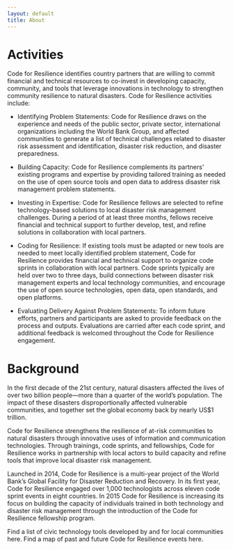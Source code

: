 ```yaml
---
layout: default
title: About 
---
```


Activities
==========

Code for Resilience identifies country partners that are willing to commit financial and technical resources to co-invest in developing capacity, community, and tools that leverage innovations in technology to strengthen community resilience to natural disasters. Code for Resilience activities include:

* Identifying Problem Statements: Code for Resilience draws on the experience and needs of the public sector, private sector, international organizations including the World Bank Group, and affected communities to generate a list of technical challenges related to disaster risk assessment and identification, disaster risk reduction, and disaster preparedness.

* Building Capacity: Code for Resilience complements its partners’ existing programs and expertise by providing tailored training as needed on the use of open source tools and open data to address disaster risk management problem statements. 

* Investing in Expertise: Code for Resilience fellows are selected to refine technology-based solutions to local disaster risk management challenges. During a period of at least three months, fellows receive financial and technical support to further develop, test, and refine solutions in collaboration with local partners. 

* Coding for Resilience: If existing tools must be adapted or new tools are needed to meet locally identified problem statement, Code for Resilience provides financial and technical support to organize code sprints in collaboration with local partners. Code sprints typically are held over two to three days, build connections between disaster risk management experts and local technology communities, and encourage the use of open source technologies, open data, open standards, and open platforms.  
 
* Evaluating Delivery Against Problem Statements: To inform future efforts, partners and participants are asked to provide feedback on the process and outputs. Evaluations are carried after each code sprint, and additional feedback is welcomed throughout the Code for Resilience engagement.  

Background
=========================

In the first decade of the 21st century, natural disasters affected the lives of over two billion people—more than a quarter of the world’s population. The impact of these disasters disproportionally affected vulnerable communities, and together set the global economy back by nearly US$1 trillion.
 
Code for Resilience strengthens the resilience of at-risk communities to natural disasters through innovative uses of information and communication technologies. Through trainings, code sprints, and fellowships, Code for Resilience works in partnership with local actors to build capacity and refine tools that improve local disaster risk management.

Launched in 2014, Code for Resilience is a multi-year project of the World Bank’s Global Facility for Disaster Reduction and Recovery. In its first year, Code for Resilience engaged over 1,000 technologists across eleven code sprint events in eight countries. In 2015 Code for Resilience is increasing its focus on building the capacity of individuals trained in both technology and disaster risk management through the introduction of the Code for Resilience fellowship program.

Find a list of civic technology tools developed by and for local communities here. Find a map of past and future Code for Resilience events here.

